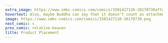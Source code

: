 ```yaml
---
extra_image: https://www.smbc-comics.com/comics/1501427126-20170730after.png
hovertext: Also, maybe Buddha can say that it doesn't count as attachment if you want another round of Buffalo wings.
image: https://www.smbc-comics.com/comics/1501427110-20170730.png
next_comic: s
prev_comic: relative-heaven
title: Product Placement
---
```


